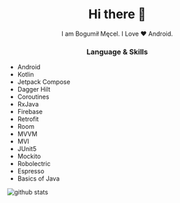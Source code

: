<h1 align="center"> Hi there 👋 </h1>
<p align="center"> I am Bogumił Męcel. I Love ❤️ Android. </p>
<h3 align="center"> Language & Skills </h3>

- Android
- Kotlin
- Jetpack Compose
- Dagger Hilt
- Coroutines
- RxJava
- Firebase
- Retrofit
- Room
- MVVM
- MVI
- JUnit5
- Mockito
- Robolectric
- Espresso
- Basics of Java

<img align="center" src="https://github-readme-stats.vercel.app/api?username=bodzio6978&show_icons=true&include_all_commits=true&theme=blue-white&count_private=true" alt="github stats">
